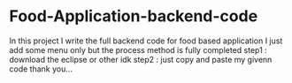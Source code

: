 # Food-Application-backend-code
In this project I write the full backend code for food based application I just add some menu only but the process method is fully completed
 step1 : download the eclipse or other idk 
 step2 : just copy and paste my givenn code 
     thank you...

